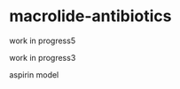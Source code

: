 # macrolide-antibiotics
work in progress5

<script type="text/javascript" src="https://chemapps.stolaf.edu/jmol/jmol.php?model=acetone&inline"></script>

work in progress3

<script src=https://chemapps.stolaf.edu/jmol/files/JSmolMin2.js></script>
<script type='text/javascript' language='javascript'>
Jmol.Info.j2sPath = 'https://chemapps.stolaf.edu/jmol/jsmol/j2s';Jmol.Info.serverURL='https://chemapps.stolaf.edu/jmol/jsmol/php/jsmol.php'	
jmolInitialize('https://chemapps.stolaf.edu/jmol/files', true);
jmolApplet(['600','600'],"set antialiasdisplay\;load data \"mydata\"|C9H8O4|APtclcactv03172011163D 0   0.00000     0.00000| | 21 21  0  0  0  0  0  0  0  0999 V2000|    2.2393   -0.3791    0.2630 C   0  0  0  0  0  0  0  0  0  0  0  0|    0.8424    1.9231   -0.4249 C   0  0  0  0  0  0  0  0  0  0  0  0|    2.8709    0.8456    0.2722 C   0  0  0  0  0  0  0  0  0  0  0  0|    2.1751    1.9935   -0.0703 C   0  0  0  0  0  0  0  0  0  0  0  0|   -3.4838    0.4953   -0.0896 C   0  0  0  0  0  0  0  0  0  0  0  0|    0.8910   -0.4647   -0.0939 C   0  0  0  0  0  0  0  0  0  0  0  0|    0.1908    0.6991   -0.4402 C   0  0  0  0  0  0  0  0  0  0  0  0|   -0.9633   -1.8425   -0.4185 O   0  0  0  0  0  0  0  0  0  0  0  0|   -1.6531    0.8889    1.3406 O   0  0  0  0  0  0  0  0  0  0  0  0|    0.8857   -2.8883    0.2267 O   0  0  0  0  0  0  0  0  0  0  0  0|    0.2090   -1.7720   -0.1069 C   0  0  0  0  0  0  0  0  0  0  0  0|   -2.0185    0.6853    0.2071 C   0  0  0  0  0  0  0  0  0  0  0  0|   -1.1189    0.6285   -0.7886 O   0  0  0  0  0  0  0  0  0  0  0  0|    0.3962   -3.7219    0.2035 H   0  0  0  0  0  0  0  0  0  0  0  0|    2.7867   -1.2719    0.5268 H   0  0  0  0  0  0  0  0  0  0  0  0|    0.3069    2.8224   -0.6911 H   0  0  0  0  0  0  0  0  0  0  0  0|    3.9130    0.9108    0.5482 H   0  0  0  0  0  0  0  0  0  0  0  0|    2.6781    2.9492   -0.0604 H   0  0  0  0  0  0  0  0  0  0  0  0|   -3.7360   -0.5623   -0.0120 H   0  0  0  0  0  0  0  0  0  0  0  0|   -4.0763    1.0637    0.6273 H   0  0  0  0  0  0  0  0  0  0  0  0|   -3.6988    0.8471   -1.0986 H   0  0  0  0  0  0  0  0  0  0  0  0|  6  7  2  0  0  0  0|  1  6  1  0  0  0  0|  6 11  1  0  0  0  0|  2  7  1  0  0  0  0|  7 13  1  0  0  0  0|  1  3  2  0  0  0  0| 10 11  1  0  0  0  0|  8 11  2  0  0  0  0|  2  4  2  0  0  0  0| 12 13  1  0  0  0  0|  5 12  1  0  0  0  0|  9 12  2  0  0  0  0|  3  4  1  0  0  0  0|  1 15  1  0  0  0  0|  2 16  1  0  0  0  0|  3 17  1  0  0  0  0| 10 14  1  0  0  0  0|  4 18  1  0  0  0  0|  5 19  1  0  0  0  0|  5 20  1  0  0  0  0|  5 21  1  0  0  0  0|M  END|$$$$||end \"mydata\";",'0');
</script>
<div style='width:600px'>aspirin model<script>jmolCheckbox('spin on','spin off','spin on/off')</script></div>
